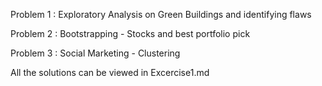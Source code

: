 Problem 1 : Exploratory Analysis on Green Buildings and identifying flaws

Problem 2 : Bootstrapping - Stocks and best portfolio pick

Problem 3 : Social Marketing - Clustering 

All the solutions can be viewed in Excercise1.md
